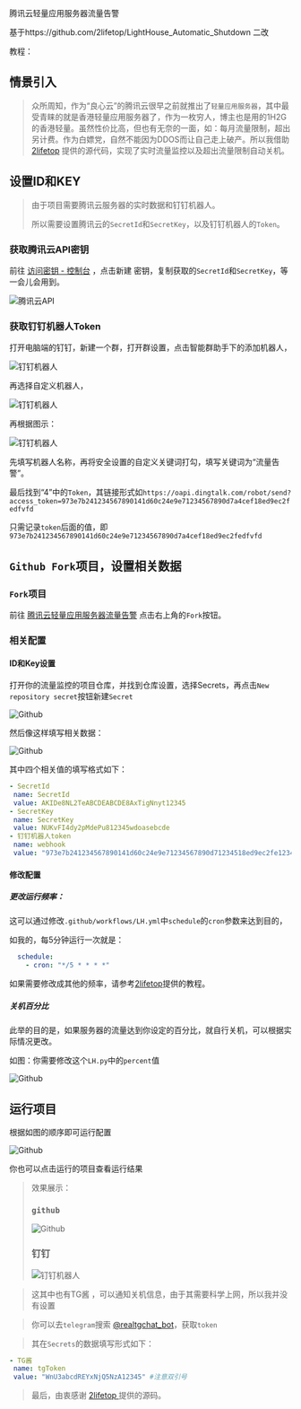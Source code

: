 腾讯云轻量应用服务器流量告警

基于https://github.com/2lifetop/LightHouse_Automatic_Shutdown 二改

教程：
## 情景引入

> 众所周知，作为“良心云”的腾讯云很早之前就推出了`轻量应用服务器`，其中最受青睐的就是香港轻量应用服务器了，作为一枚穷人，博主也是用的1H2G的香港轻量。虽然性价比高，但也有无奈的一面，如：每月流量限制，超出另计费。作为白嫖党，自然不能因为DDOS而让自己走上破产。所以我借助 <a href="https://github.com/2lifetop/LightHouse_Automatic_Shutdown/" target="_blank" rel="nofollow">2lifetop</a> 提供的源代码，实现了实时流量监控以及超出流量限制自动关机。

## 设置ID和KEY

> 由于项目需要腾讯云服务器的实时数据和钉钉机器人。
>
> 所以需要设置腾讯云的`SecretId`和`SecretKey`，以及钉钉机器人的`Token`。

### 获取腾讯云API密钥

前往 <a href="https://console.cloud.tencent.com/cam/capi" target="_blank" rel="nofollow">访问密钥 - 控制台</a> ，点击新建 密钥，复制获取的`SecretId`和`SecretKey`，等一会儿会用到。

![腾讯云API](https://gitee.com/MeerOst/MeerOstDrawingBed/raw/master/RaumzeitBlog/202108122140610.JPG)

### 获取钉钉机器人Token

打开电脑端的钉钉，新建一个群，打开群设置，点击智能群助手下的添加机器人，

![钉钉机器人](https://gitee.com/MeerOst/MeerOstDrawingBed/raw/master/RaumzeitBlog/202108122153576.JPG)

再选择自定义机器人，

![钉钉机器人](https://gitee.com/MeerOst/MeerOstDrawingBed/raw/master/RaumzeitBlog/202108122311879.JPG)

再根据图示：

![钉钉机器人](https://gitee.com/MeerOst/MeerOstDrawingBed/raw/master/RaumzeitBlog/202108122155892.JPG)

先填写机器人名称，再将安全设置的自定义关键词打勾，填写关键词为“流量告警”。

最后找到“4”中的`Token`，其链接形式如`https://oapi.dingtalk.com/robot/send?access_token=973e7b241234567890141d60c24e9e71234567890d7a4cef18ed9ec2fedfvfd`

只需记录`token`后面的值，即`973e7b241234567890141d60c24e9e71234567890d7a4cef18ed9ec2fedfvfd`

## `Github Fork`项目，设置相关数据

### `Fork`项目

前往 <a href="https://github.com/MeerOst/MeerOstLightHouseFlowMonitor" target="_blank">腾讯云轻量应用服务器流量告警</a> 点击右上角的`Fork`按钮。

### 相关配置

#### ID和Key设置

打开你的流量监控的项目仓库，并找到仓库设置，选择Secrets，再点击`New repository secret`按钮新建`Secret`

![Github](https://gitee.com/MeerOst/MeerOstDrawingBed/raw/master/RaumzeitBlog/202108122213998.JPG)

然后像这样填写相关数据：

![Github](https://gitee.com/MeerOst/MeerOstDrawingBed/raw/master/RaumzeitBlog/202108122213647.JPG)

 其中四个相关值的填写格式如下：

```yaml
- SecretId
 name: SecretId
 value: AKIDe8NL2TeABCDEABCDE8AxTigNnyt12345 
- SecretKey
 name: SecretKey
 value: NUKvFI4dy2pMdePu812345wdoasebcde
- 钉钉机器人token
 name: webhook
 value: "973e7b241234567890141d60c24e9e71234567890d71234518ed9ec2fe123456" #注意添加双引号
```

#### 修改配置

##### 更改运行频率：

这可以通过修改`.github/workflows/LH.yml`中`schedule`的`cron`参数来达到目的，

如我的，每5分钟运行一次就是：

```yml
  schedule:
    - cron: "*/5 * * * *"
```

如果需要修改成其他的频率，请参考[2lifetop](https://2demo.top/231.html)提供的教程。

##### 关机百分比

此举的目的是，如果服务器的流量达到你设定的百分比，就自行关机，可以根据实际情况更改。

如图：你需要修改这个`LH.py`中的`percent`值

![Github](https://gitee.com/MeerOst/MeerOstDrawingBed/raw/master/RaumzeitBlog/202108122232807.JPG)

## 运行项目

根据如图的顺序即可运行配置

![Github](https://gitee.com/MeerOst/MeerOstDrawingBed/raw/master/RaumzeitBlog/202108122237405.JPG)

你也可以点击运行的项目查看运行结果

> 效果展示：
>
> ### `github`
>
> ![Github](https://gitee.com/MeerOst/MeerOstDrawingBed/raw/master/RaumzeitBlog/202108122248062.JPG)
>
> ### 钉钉
>
> ![钉钉机器人](https://gitee.com/MeerOst/MeerOstDrawingBed/raw/master/RaumzeitBlog/202108122251320.JPG)

> 

> 这其中也有TG酱 ，可以通知关机信息，由于其需要科学上网，所以我并没有设置

> 你可以去`telegram`搜索 <a href="https://t.me/realtgchat_bot" target="_blank" rel="nofollow">@realtgchat_bot</a>，获取`token`

> 其在`Secrets`的数据填写形式如下：

```yaml
- TG酱
 name: tgToken
 value: "WnU3abcdREYxNjQ5NzA12345" #注意双引号
```

> 最后，由衷感谢 <a href="https://github.com/2lifetop/LightHouse_Automatic_Shutdown/" target="_blank" rel="nofollow">2lifetop </a> 提供的源码。

